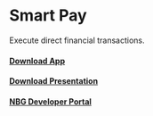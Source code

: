 # Smart Pay
Execute direct financial transactions. 


#### [Download App](https://github.com/NBG-i-Bank-fintech-crowdhackathon/codeburrow/raw/master/app-debug.apk)

#### [Download Presentation](https://drive.google.com/folderview?id=0B7r2pPMFCxRXN2x4R0x6R1VWYmc&usp=sharing)

#### [NBG Developer Portal](https://nbgdemo.portal.azure-api.net)

